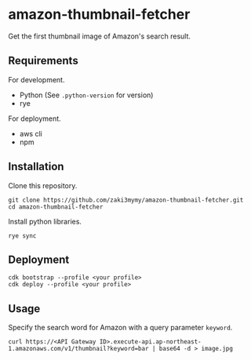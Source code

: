 # amazon-thumbnail-fetcher

Get the first thumbnail image of Amazon's search result.

## Requirements

For development.
- Python (See `.python-version` for version)
- rye

For deployment.
- aws cli
- npm

## Installation

Clone this repository.
```
git clone https://github.com/zaki3mymy/amazon-thumbnail-fetcher.git
cd amazon-thumbnail-fetcher
```

Install python libraries.
```
rye sync
```

## Deployment

```
cdk bootstrap --profile <your profile>
cdk deploy --profile <your profile>
```

## Usage

Specify the search word for Amazon with a query parameter `keyword`.
```
curl https://<API Gateway ID>.execute-api.ap-northeast-1.amazonaws.com/v1/thumbnail?keyword=bar | base64 -d > image.jpg
```
